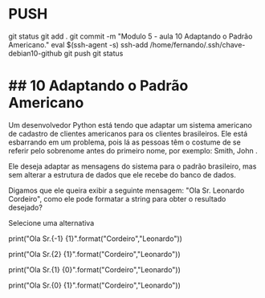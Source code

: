 



# ###################################################################################################################################################################
# ###################################################################################################################################################################
# PUSH

git status
git add .
git commit -m "Modulo 5 - aula 10 Adaptando o Padrão Americano."
eval $(ssh-agent -s)
ssh-add /home/fernando/.ssh/chave-debian10-github
git push
git status



# ###################################################################################################################################################################
# ###################################################################################################################################################################
# ## 10 Adaptando o Padrão Americano


Um desenvolvedor Python está tendo que adaptar um sistema americano de cadastro de clientes americanos para os clientes brasileiros. Ele está esbarrando em um problema, pois lá as pessoas têm o costume de se referir pelo sobrenome antes do primeiro nome, por exemplo: Smith, John .

Ele deseja adaptar as mensagens do sistema para o padrão brasileiro, mas sem alterar a estrutura de dados que ele recebe do banco de dados.

Digamos que ele queira exibir a seguinte mensagem: "Ola Sr. Leonardo Cordeiro", como ele pode formatar a string para obter o resultado desejado?

Selecione uma alternativa

print("Ola Sr.{-1} {1}".format("Cordeiro","Leonardo"))

print("Ola Sr.{2} {1}".format("Cordeiro","Leonardo"))

print("Ola Sr.{1} {0}".format("Cordeiro","Leonardo"))

print("Ola Sr.{0} {1}".format("Cordeiro","Leonardo"))
